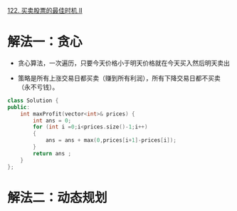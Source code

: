 [122. 买卖股票的最佳时机 II](https://leetcode-cn.com/problems/best-time-to-buy-and-sell-stock-ii/description/)



# 解法一：贪心
- 贪心算法，一次遍历，只要今天价格小于明天价格就在今天买入然后明天卖出

- 策略是所有上涨交易日都买卖（赚到所有利润），所有下降交易日都不买卖（永不亏钱）。


```C++
class Solution {
public:
    int maxProfit(vector<int>& prices) {
        int ans = 0;
        for (int i =0;i<prices.size()-1;i++)
        {
            ans = ans + max(0,prices[i+1]-prices[i]);
        }
        return ans ;
    }
};
```
# 解法二：动态规划
